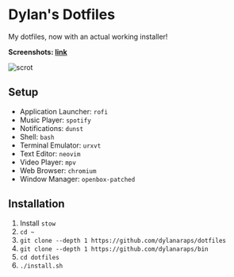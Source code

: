 # Dylan's Dotfiles

My dotfiles, now with an actual working installer!

**Screenshots: [link](https://www.reddit.com/r/unixporn/search?q=author%3Adylan112&sort=new&restrict_sr=on&t=all)**

![scrot](https://i.imgur.com/zlyd71i.jpg)


## Setup

- Application Launcher: `rofi`
- Music Player: `spotify`
- Notifications: `dunst`
- Shell: `bash`
- Terminal Emulator: `urxvt`
- Text Editor: `neovim`
- Video Player: `mpv`
- Web Browser: `chromium`
- Window Manager: `openbox-patched`


## Installation

1. Install `stow`
2. `cd ~`
3. `git clone --depth 1 https://github.com/dylanaraps/dotfiles`
4. `git clone --depth 1 https://github.com/dylanaraps/bin`
5. `cd dotfiles`
6. `./install.sh`
